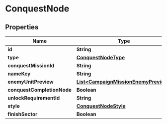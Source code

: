 

# ConquestNode


## Properties

| Name | Type | Description | Notes |
|------------ | ------------- | ------------- | -------------|
|**id** | **String** |  |  [optional] |
|**type** | [**ConquestNodeType**](ConquestNodeType.md) |  |  [optional] |
|**conquestMissionId** | **String** |  |  [optional] |
|**nameKey** | **String** |  |  [optional] |
|**enemyUnitPreview** | [**List&lt;CampaignMissionEnemyPreview&gt;**](CampaignMissionEnemyPreview.md) |  |  [optional] |
|**conquestCompletionNode** | **Boolean** |  |  [optional] |
|**unlockRequirementId** | **String** |  |  [optional] |
|**style** | [**ConquestNodeStyle**](ConquestNodeStyle.md) |  |  [optional] |
|**finishSector** | **Boolean** |  |  [optional] |



